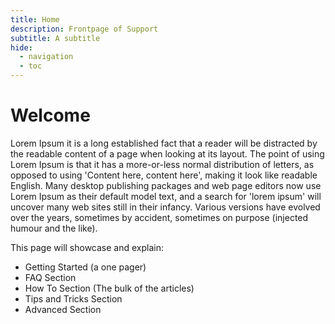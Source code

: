 ```yaml
---
title: Home
description: Frontpage of Support
subtitle: A subtitle
hide:
  - navigation
  - toc
---
```

# Welcome
Lorem Ipsum it is a long established fact that a reader will be distracted by the readable content of a page when looking at its layout. The point of using Lorem Ipsum is that it has a more-or-less normal distribution of letters, as opposed to using 'Content here, content here', making it look like readable English. Many desktop publishing packages and web page editors now use Lorem Ipsum as their default model text, and a search for 'lorem ipsum' will uncover many web sites still in their infancy. Various versions have evolved over the years, sometimes by accident, sometimes on purpose (injected humour and the like).

This page will showcase and explain:
- Getting Started (a one pager)
- FAQ Section
- How To Section (The bulk of the articles)
- Tips and Tricks Section
- Advanced Section
